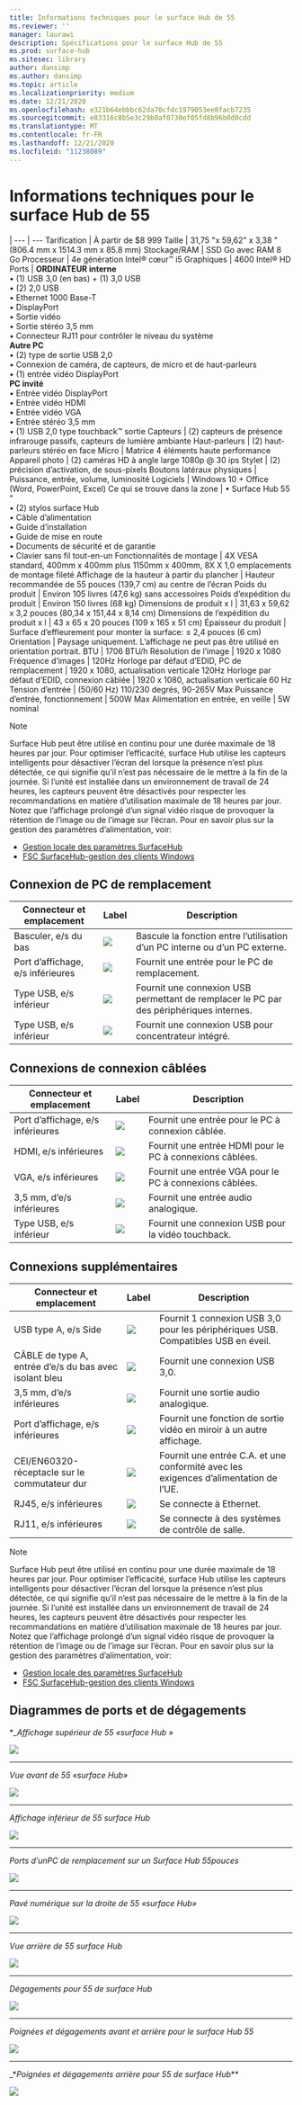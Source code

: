 ```yaml
---
title: Informations techniques pour le surface Hub de 55
ms.reviewer: ''
manager: laurawi
description: Spécifications pour le surface Hub de 55
ms.prod: surface-hub
ms.sitesec: library
author: dansimp
ms.author: dansimp
ms.topic: article
ms.localizationpriority: medium
ms.date: 12/21/2020
ms.openlocfilehash: e321b64ebbbc62da70cfdc1979053ee8facb7235
ms.sourcegitcommit: e83316c8b5e3c29b0af0730ef05fd8b96b0d0cdd
ms.translationtype: MT
ms.contentlocale: fr-FR
ms.lasthandoff: 12/21/2020
ms.locfileid: "11238089"
---
```

# Informations techniques pour le surface Hub de 55

|
--- | ---
Tarification | À partir de $8 999 
Taille |  31,75 "x 59,62" x 3,38 "(806.4 mm x 1514.3 mm x 85.8 mm)
Stockage/RAM | SSD Go avec RAM 8 Go
Processeur | 4e génération Intel® cœur™ i5 
Graphiques |  4600 Intel® HD 
Ports | **ORDINATEUR interne**<br>• (1) USB 3,0 (en bas) + (1) 3,0 USB <br>• (2) 2,0 USB<br>• Ethernet 1000 Base-T<br>• DisplayPort <br>• Sortie vidéo<br>• Sortie stéréo 3,5 mm<br>• Connecteur RJ11 pour contrôler le niveau du système<br>**Autre PC**<br>• (2) type de sortie USB 2,0<br>• Connexion de caméra, de capteurs, de micro et de haut-parleurs<br>• (1) entrée vidéo DisplayPort<br>**PC invité**<br>• Entrée vidéo DisplayPort<br>• Entrée vidéo HDMI<br>• Entrée vidéo VGA<br>• Entrée stéréo 3,5 mm<br>• (1) USB 2,0 type touchback™ sortie
Capteurs |   (2) capteurs de présence infrarouge passifs, capteurs de lumière ambiante 
Haut-parleurs |  (2) haut-parleurs stéréo en face 
Micro |    Matrice 4 éléments haute performance 
Appareil photo |    (2) caméras HD à angle large 1080p @ 30 ips 
Stylet  | (2) précision d’activation, de sous-pixels 
Boutons latéraux physiques | Puissance, entrée, volume, luminosité 
Logiciels |  Windows 10 + Office (Word, PowerPoint, Excel) 
Ce qui se trouve dans la zone | • Surface Hub 55 "<br>• (2) stylos surface Hub<br>• Câble d’alimentation<br>• Guide d’installation<br>• Guide de mise en route<br>• Documents de sécurité et de garantie<br>• Clavier sans fil tout-en-un
Fonctionnalités de montage   | 4X VESA standard, 400mm x 400mm plus 1150mm x 400mm, 8X X 1,0 emplacements de montage fileté
Affichage de la hauteur à partir du plancher   | Hauteur recommandée de 55 pouces (139,7 cm) au centre de l’écran
Poids du produit |    Environ 105 livres (47,6 kg) sans accessoires
Poids d’expédition du produit  | Environ 150 livres (68 kg)
Dimensions de produit x l |  31,63 x 59,62 x 3,2 pouces (80,34 x 151,44 x 8,14 cm)
Dimensions de l’expédition du produit x l | 43 x 65 x 20 pouces (109 x 165 x 51 cm)
Épaisseur du produit   | Surface d’effleurement pour monter la surface: ≤ 2,4 pouces (6 cm)
Orientation  | Paysage uniquement. L’affichage ne peut pas être utilisé en orientation portrait.
BTU  | 1706 BTU/h
Résolution de l’image |  1920 x 1080
Fréquence d’images |    120Hz
Horloge par défaut d’EDID, PC de remplacement | 1920 x 1080, actualisation verticale 120Hz
Horloge par défaut d’EDID, connexion câblée |  1920 x 1080, actualisation verticale 60 Hz
Tension d’entrée | (50/60 Hz) 110/230 degrés, 90-265V Max
Puissance d’entrée, fonctionnement |    500W Max
Alimentation en entrée, en veille    |   5W nominal


> [!NOTE]
> Surface Hub peut être utilisé en continu pour une durée maximale de 18 heures par jour. Pour optimiser l’efficacité, surface Hub utilise les capteurs intelligents pour désactiver l’écran del lorsque la présence n’est plus détectée, ce qui signifie qu’il n’est pas nécessaire de le mettre à la fin de la journée. Si l’unité est installée dans un environnement de travail de 24 heures, les capteurs peuvent être désactivés pour respecter les recommandations en matière d’utilisation maximale de 18 heures par jour. Notez que l’affichage prolongé d’un signal vidéo risque de provoquer la rétention de l’image ou de l’image sur l’écran. Pour en savoir plus sur la gestion des paramètres d’alimentation, voir:
>
> - [Gestion locale des paramètres SurfaceHub](local-management-surface-hub-settings.md)
> - [FSC SurfaceHub-gestion des clients Windows](https://docs.microsoft.com/windows/client-management/mdm/surfacehub-csp)

## Connexion de PC de remplacement 

Connecteur et emplacement | Label | Description
--- | --- | ---
Basculer, e/s du bas | ![](images/switch.png) | Bascule la fonction entre l’utilisation d’un PC interne ou d’un PC externe.
Port d’affichage, e/s inférieures | ![](images/dport.png) | Fournit une entrée pour le PC de remplacement.
Type USB, e/s inférieur | ![](images/usb.png) | Fournit une connexion USB permettant de remplacer le PC par des périphériques internes. 
Type USB, e/s inférieur | ![](images/usb.png) | Fournit une connexion USB pour concentrateur intégré.


## Connexions de connexion câblées

Connecteur et emplacement | Label | Description
--- | --- | ---
Port d’affichage, e/s inférieures | ![](images/dportio.png) | Fournit une entrée pour le PC à connexion câblée.
HDMI, e/s inférieures | ![](images/hdmi.png) | Fournit une entrée HDMI pour le PC à connexions câblées.
VGA, e/s inférieures | ![](images/vga.png) | Fournit une entrée VGA pour le PC à connexions câblées.
3,5 mm, d’e/s inférieures | ![](images/35mm.png) | Fournit une entrée audio analogique.
Type USB, e/s inférieur | ![](images/usb.png) | Fournit une connexion USB pour la vidéo touchback.

## Connexions supplémentaires

Connecteur et emplacement | Label | Description
--- | --- | ---
USB type A, e/s Side | ![](images/usb.png) | Fournit 1 connexion USB 3,0 pour les périphériques USB. Compatibles USB en éveil.
CÂBLE de type A, entrée d’e/s du bas avec isolant bleu | ![](images/usb.png) | Fournit une connexion USB 3,0.
3,5 mm, d’e/s inférieures | ![](images/analog.png) | Fournit une sortie audio analogique.
Port d’affichage, e/s inférieures | ![](images/dportout.png) | Fournit une fonction de sortie vidéo en miroir à un autre affichage.
CEI/EN60320-réceptacle sur le commutateur dur | ![](images/iec.png) | Fournit une entrée C.A. et une conformité avec les exigences d’alimentation de l’UE.
RJ45, e/s inférieures | ![](images/rj45.png) | Se connecte à Ethernet.
RJ11, e/s inférieures | ![](images/rj11.png) | Se connecte à des systèmes de contrôle de salle.


> [!NOTE]
> Surface Hub peut être utilisé en continu pour une durée maximale de 18 heures par jour. Pour optimiser l’efficacité, surface Hub utilise les capteurs intelligents pour désactiver l’écran del lorsque la présence n’est plus détectée, ce qui signifie qu’il n’est pas nécessaire de le mettre à la fin de la journée. Si l’unité est installée dans un environnement de travail de 24 heures, les capteurs peuvent être désactivés pour respecter les recommandations en matière d’utilisation maximale de 18 heures par jour. Notez que l’affichage prolongé d’un signal vidéo risque de provoquer la rétention de l’image ou de l’image sur l’écran. Pour en savoir plus sur la gestion des paramètres d’alimentation, voir:
>
> - [Gestion locale des paramètres SurfaceHub](local-management-surface-hub-settings.md)
> - [FSC SurfaceHub-gestion des clients Windows](https://docs.microsoft.com/windows/client-management/mdm/surfacehub-csp)




## Diagrammes de ports et de dégagements

**_Affichage supérieur de 55 «surface Hub _»_*

![](images/sh-55-top.png)

---


_*_Vue avant de 55 «surface Hub»_*_

![](images/sh-55-front.png)


---

_*_Affichage inférieur de 55 surface Hub_*_

![](images/sh-55-bottom.png)


---

_*_Ports d’unPC de remplacement sur un Surface Hub 55pouces_*_

![](images/sh-55-rpc-ports.png)


---

_*_Pavé numérique sur la droite de 55 «surface Hub»_*_

![](images/key-55.png)


---

_*_Vue arrière de 55 surface Hub_*_

![](images/sh-55-rear.png)


---

_*_Dégagements pour 55 de surface Hub_*_

![](images/sh-55-clearance.png)

---


_*_Poignées et dégagements avant et arrière pour le surface Hub 55_*_

![](images/sh-55-hand.png)


---


_*_Poignées et dégagements arrière pour 55 de surface Hub_**

![](images/sh-55-hand-rear.png)


